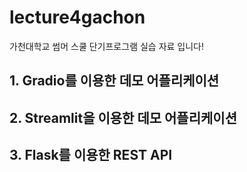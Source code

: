 # lecture4gachon

가천대학교 썸머 스쿨 단기프로그램 실습 자료 입니다!

## 1. Gradio를 이용한 데모 어플리케이션


## 2. Streamlit을 이용한 데모 어플리케이션


## 3. Flask를 이용한 REST API